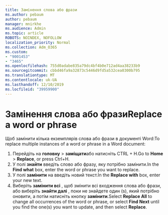 ```yaml
---
title: Замінення слова або фрази
ms.author: pebaum
author: pebaum
manager: mnirkhe
ms.audience: Admin
ms.topic: article
ROBOTS: NOINDEX, NOFOLLOW
localization_priority: Normal
ms.collection: Adm_O365
ms.custom:
- "9001453"
- "3465"
ms.openlocfilehash: 755d0adabe835a79dc4bf4b0e712ad4aa38233b9
ms.sourcegitcommit: cbbd46fa9a32873c5446d9fd5a532cea0300b795
ms.translationtype: MT
ms.contentlocale: uk-UA
ms.lasthandoff: 12/10/2019
ms.locfileid: "39959900"
---
```

# <a name="replace-a-word-or-phrase"></a><span data-ttu-id="5e4ec-102">Замінення слова або фрази</span><span class="sxs-lookup"><span data-stu-id="5e4ec-102">Replace a word or phrase</span></span>

<span data-ttu-id="5e4ec-103">Щоб замінити кілька екземплярів слова або фрази в документі Word:</span><span class="sxs-lookup"><span data-stu-id="5e4ec-103">To replace multiple instances of a word or phrase in a Word document:</span></span>

1. <span data-ttu-id="5e4ec-104">Перейдіть на **головну** > **заміщати**або натисніть CTRL + H.</span><span class="sxs-lookup"><span data-stu-id="5e4ec-104">Go to **Home** > **Replace**, or press Ctrl+H.</span></span>
2. <span data-ttu-id="5e4ec-105">У полі **знайти** введіть слово або фразу, яку потрібно замінити.</span><span class="sxs-lookup"><span data-stu-id="5e4ec-105">In the **Find what** box, enter the word or phrase you want to replace.</span></span> 
3. <span data-ttu-id="5e4ec-106">У полі **замінити** на введіть новий текст.</span><span class="sxs-lookup"><span data-stu-id="5e4ec-106">In the **Replace with** box, enter your new text.</span></span>
3. <span data-ttu-id="5e4ec-107">Виберіть **замінити всі** , щоб змінити всі входження слова або фрази, або виберіть **знайти далі** , поки не знайдете один (s), який потрібно оновити, а потім натисніть кнопку **замінити**.</span><span class="sxs-lookup"><span data-stu-id="5e4ec-107">Select **Replace All** to change all occurrences of the word or phrase, or select **Find Next** until you find the one(s) you want to update, and then select **Replace**.</span></span>
